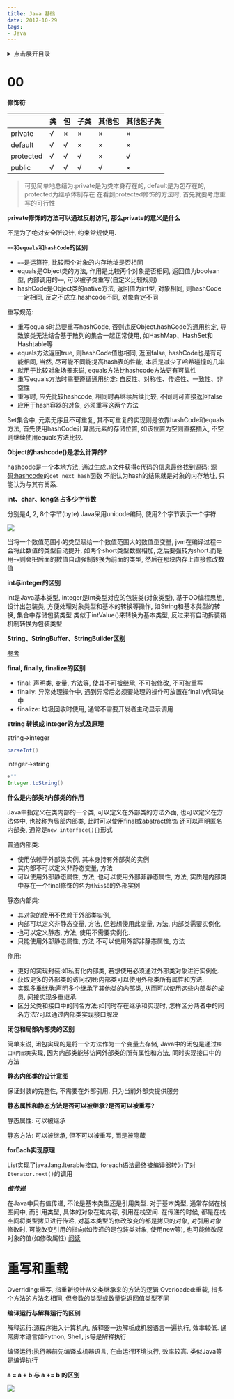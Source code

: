 ```yaml
---
title: Java 基础
date: 2017-10-29
tags:
- Java
---
```

<details>
<summary>点击展开目录</summary>
<!-- TOC -->

- [00](#00)
- [重写和重载](#重写和重载)

<!-- /TOC -->
</details>

# 00

**修饰符**

|           | 类   | 包   | 子类 | 其他包 | 其他包子类 |
| --------- | ---- | ---- | ---- | ------ | ---------- |
| private   | √    | ×    | ×    | ×      | ×          |
| default   | √    | √    | ×    | ×      | ×          |
| protected | √    | √    | √    | ×      | √          |
| public    | √    | √    | √    | √      | ×          |

> 可见简单地总结为:private是为类本身存在的, default是为包存在的, protected为继承体制存在
> 在看到protected修饰的方法时, 首先就要考虑重写的可行性

**private修饰的方法可以通过反射访问, 那么private的意义是什么**

不是为了绝对安全所设计, 约束常规使用.

**`==`和`equals`和`hashCode`的区别**

* `==`是运算符, 比较两个对象的内存地址是否相同
* equals是Object类的方法, 作用是比较两个对象是否相同, 返回值为boolean型, 内部调用的`==`, 可以被子类重写(自定义比较规则)
* hashCode是Object类的native方法, 返回值为int型, 对象相同, 则hashCode一定相同, 反之不成立.hashcode不同, 对象肯定不同

重写规范:

* 重写equals时总要重写hashCode, 否则违反Object.hashCode的通用约定, 导致该类无法结合基于散列的集合一起正常使用, 如HashMap、HashSet和Hashtable等
* equals方法返回true, 则hashCode值也相同, 返回false, hashCode也是有可能相同, 当然, 尽可能不同能提高hash表的性能, 本质是减少了哈希碰撞的几率
* 就用于比较对象场景来说, equals方法比hashcode方法更有可靠性
* 重写equals方法时需要遵循通用约定: 自反性、对称性、传递性、一致性、非空性
* 重写时, 应先比较hashcode, 相同时再继续后续比较, 不同则可直接返回false
* 应用于hash容器的对象, 必须重写这两个方法

Set集合中, 元素无序且不可重复, 其不可重复的实现则是依靠hashCode和equals方法,
首先使用hashCode计算出元素的存储位置, 如该位置为空则直接插入, 不空则继续使用equals方法比较.

**Object的hashcode()是怎么计算的?**

hashcode是一个本地方法, 通过生成`.h`文件获得c代码的信息最终找到源码:
[源码:hashcode](http://hg.openjdk.java.net/jdk8/jdk8/hotspot/file/f2110083203d/src/share/vm/runtime/synchronizer.cpp#l555)的`get_next_hash`函数
不能认为hash的结果就是对象的内存地址, 只能认为与其有关系.

**int、char、long各占多少字节数**

分别是4, 2, 8个字节(byte)
Java采用unicode编码, 使用2个字节表示一个字符

![](https://raw.githubusercontent.com/LuVx21/doc/master/source/_posts/99.img/type_trans.jpg)

当将一个数值范围小的类型赋给一个数值范围大的数值型变量, jvm在编译过程中会将此数值的类型自动提升,
如两个short类型数据相加, 之后要强转为short.而是用`+=`则会把后面的数值自动强制转换为前面的类型, 然后在那块内存上直接修改数值

**int与integer的区别**

int是Java基本类型, integer是int类型对应的包装类(对象类型),
基于OO编程思想, 设计出包装类, 方便处理对象类型和基本的转换等操作, 如String和基本类型的转换, 集合中存储包装类型
类似于intValue()来转换为基本类型, 反过来有自动拆装箱机制转换为包装类型

**String、StringBuffer、StringBuilder区别**

[参考](../03.Java/String.md)

**final, finally, finalize的区别**

- final: 声明类, 变量, 方法等, 使其不可被继承, 不可被修改, 不可被重写
- finally: 异常处理操作中, 遇到异常后必须要处理的操作可放置在finally代码块中
- finalize: 垃圾回收时使用, 通常不需要开发者主动显示调用

**string 转换成 integer的方式及原理**

string->integer

```Java
parseInt()
```
integer->string
```Java
+""
Integer.toString()
```

**什么是内部类?内部类的作用**

Java中指定义在类内部的一个类,
可以定义在外部类的方法外面, 也可以定义在方法体中, 也被称为局部内部类, 此时可以使用final或abstract修饰
还可以声明匿名内部类, 通常是`new interface(){}`形式

普通内部类:

* 使用依赖于外部类实例, 其本身持有外部类的实例
* 其内部不可以定义非静态变量, 方法
* 可以使用外部静态属性, 方法, 也可以使用外部非静态属性, 方法, 实质是内部类中存在一个final修饰的名为`this$0`的外部实例

静态内部类:

* 其对象的使用不依赖于外部类实例,
* 内部可以定义非静态变量, 方法, 但若想使用此变量, 方法, 内部类需要实例化
* 也可以定义静态, 方法, 使用不需要实例化.
* 只能使用外部静态属性, 方法.不可以使用外部非静态属性, 方法

作用:
* 更好的实现封装:如私有化内部类, 若想使用必须通过外部类对象进行实例化.
* 获取更多的外部类的访问权限:内部类可以使用外部类所有属性和方法.
* 实现多重继承:声明多个继承了其他类的内部类, 从而可以使用这些内部类的成员, 间接实现多重继承.
* 区分父类和接口中的同名方法:如同时存在继承和实现时, 怎样区分两者中的同名方法?可以通过内部类实现接口解决

**闭包和局部内部类的区别**

简单来说, 闭包实现的是将一个方法作为一个变量去存储,
Java中的闭包是通过`接口+内部类`实现, 因为内部类能够访问外部类的所有属性和方法, 同时实现接口中的方法

**静态内部类的设计意图**

保证封装的完整性, 不需要在外部引用, 只为当前外部类提供服务

**静态属性和静态方法是否可以被继承?是否可以被重写?**

静态属性:
可以被继承

静态方法:
可以被继承, 但不可以被重写, 而是被隐藏

**forEach实现原理**

List实现了java.lang.Iterable接口, foreach语法最终被编译器转为了对`Iterator.next()`的调用

***值传递***

在Java中只有值传递, 不论是基本类型还是引用类型.
对于基本类型, 通常存储在栈空间中, 而引用类型, 具体的对象在堆内存, 引用在栈空间.
在传递的时候, 都是在栈空间将类型拷贝进行传递, 对基本类型的修改改变的都是拷贝的对象,
对引用对象修改时, 可能改变引用的指向(如传递的是包装类对象, 使用new等), 也可能修改原对象的值(如修改属性)
[阅读](http://www.importnew.com/29023.html)

# 重写和重载

Overriding:重写, 指重新设计从父类继承来的方法的逻辑
Overloaded:重载, 指多个方法的方法名相同, 但参数的类型或数量说返回值类型不同

**编译运行与解释运行的区别**

解释运行:源程序进入计算机内, 解释器一边解析成机器语言一遍执行, 效率较低.
通常脚本语言如Python, Shell, js等是解释执行

编译运行:执行器前先编译成机器语言, 在由运行环境执行, 效率较高.
类似Java等是编译执行

**a = a + b 与 a += b 的区别**



[![](https://static.segmentfault.com/v-5b1df2a7/global/img/creativecommons-cc.svg)](https://creativecommons.org/licenses/by-nc-nd/4.0/)
